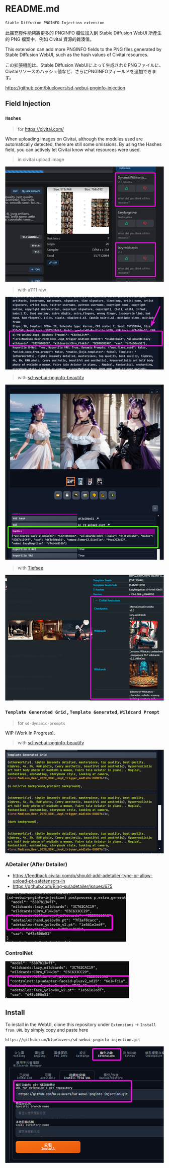 # README.md

    Stable Diffusion PNGINFO Injection extension

此擴充套件能夠將更多的 PNGINFO 欄位加入到 Stable Diffusion WebUI 所產生的 PNG 檔案中，例如 Civitai 資源的雜湊值。

This extension can add more PNGINFO fields to the PNG files generated by Stable Diffusion WebUI, such as the hash values of Civitai resources.

この拡張機能は、Stable Diffusion WebUIによって生成されたPNGファイルに、Civitaiリソースのハッシュ値など、さらにPNGINFOフィールドを追加できます。

https://github.com/bluelovers/sd-webui-pnginfo-injection

## Field Injection

### `Hashes`

> for https://civitai.com/

When uploading images on Civitai, although the modules used are automatically detected, there are still some omissions. By using the Hashes field, you can actively let Civitai know what resources were used.

> in civitai upload image

![img.png](docs/img.png)

> with a1111 raw

![img_2.png](docs/img_2.png)

> with [sd-webui-pnginfo-beautify](https://github.com/bluelovers/sd-webui-pnginfo-beautify)

![img2.png](docs/img2.png)

> with [Tiefsee](https://github.com/hbl917070/Tiefsee4)

![img.png](docs/img-Tiefsee.png)

### `Template Generated Grid` , `Template Generated`, `Wildcard Prompt`

> for `sd-dynamic-prompts`

WIP (Work In Progress).

> with [sd-webui-pnginfo-beautify](https://github.com/bluelovers/sd-webui-pnginfo-beautify)

![img_3.png](docs/img_3.png)

### ADetailer (After Detailer)

- https://feedback.civitai.com/p/should-add-adetailer-type-or-allow-upload-pt-safetensors-in
- https://github.com/Bing-su/adetailer/issues/675

![img-ADetailer.png](docs/img-ADetailer.png)

### ControlNet

![img-ControlNet.png](docs/img-ControlNet.png)

## Install

To install in the WebUI, clone this repository under `Extensions` -> `Install from URL` by simply copy and paste here

```
https://github.com/bluelovers/sd-webui-pnginfo-injection.git
```

![img_1.png](docs/img_1.png)

